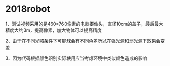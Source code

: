 # 2018robot
<p>1、测试视频采用的是460*760像素的电脑摄像头，直径10cm的盖子，最后最大精度大约3m，提高像素，加大物体可以提高精度</p>
<p>2、由于在不同光照条件下可能球会有不同色差所以在强光源和弱光源下效果会变差</p>
<p>3、因为代码根据颜色识别实际使用应当考虑环境中类似颜色造成的影响</p>
